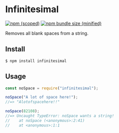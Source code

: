 # Infinitesimal

[![npm (scoped)](https://img.shields.io/npm/v/infinitesimal.svg)](https://www.npmjs.com/package/infinitesimal)
[![npm bundle size (minified)](https://img.shields.io/bundlephobia/min/infinitesimal.svg)](https://www.npmjs.com/package/infinitesimal)

Removes all blank spaces from a string.

## Install

```
$ npm install infinitesimal
```

## Usage

```js
const noSpace = require("infinitesimal");

noSpace("A lot of space here!");
//=> "Alotofspacehere!!"

noSpace(82108);
//=> Uncaught TypeError: noSpace wants a string!
//    at noSpace (<anonymous>:2:41)
//    at <anonymous>:1:1
```
